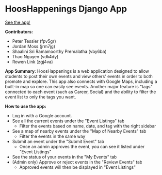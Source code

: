 # HoosHappenings Django App

[See the app!](https://hoos-fcd2d4c24696.herokuapp.com/)

__Contributors:__
* Peter Tessier (fpv5gr)
* Jordan Moss (jrm7jg)
* Shaalini Sri Ramamoorthy Premalatha (vby6ba)
* Thao Nguyen (vdk4dy)
* Rowen Link (zgj4va)

__App Summary:__
HoosHappenings is a web application designed to allow students to post their own events and view others' events in order to both promote and explore. This app also connects with Google Maps, including a built-in map so one can easily see events. Another major feature is "tags" connected to each event (such as Career, Social) and the ability to filter the event list to only the tags you want.

__How to use the app:__
* Log in with a Google account.
* See all the current events under the "Event Listings" tab
    * Filter the events based on name, date, and tag with the right sidebar
* See a map of nearby events under the "Map of Nearby Events" tab
    * Filter the events in the same way
* Submit an event under the "Submit Event" tab
    * Once an admin approves the event, you can see it listed under "Event Listings"
* See the status of your events in the "My Events" tab
* (Admin only) Approve or reject events in the "Review Events" tab
    * Approved events will then be displayed in "Event Listings"
